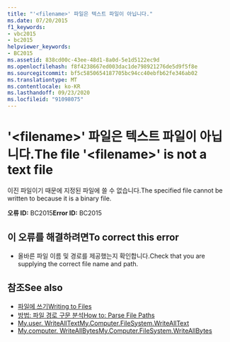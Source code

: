 ```yaml
---
title: "'<filename>' 파일은 텍스트 파일이 아닙니다."
ms.date: 07/20/2015
f1_keywords:
- vbc2015
- bc2015
helpviewer_keywords:
- BC2015
ms.assetid: 838cd00c-43ee-48d1-8a0d-5e1d5122ec9d
ms.openlocfilehash: f8f4238667ed003dac1de798921276de5d9f5f8e
ms.sourcegitcommit: bf5c5850654187705bc94cc40ebfb62fe346ab02
ms.translationtype: MT
ms.contentlocale: ko-KR
ms.lasthandoff: 09/23/2020
ms.locfileid: "91098075"
---
```

# <a name="the-file-filename-is-not-a-text-file"></a><span data-ttu-id="777f0-102">'\<filename>' 파일은 텍스트 파일이 아닙니다.</span><span class="sxs-lookup"><span data-stu-id="777f0-102">The file '\<filename>' is not a text file</span></span>

<span data-ttu-id="777f0-103">이진 파일이기 때문에 지정된 파일에 쓸 수 없습니다.</span><span class="sxs-lookup"><span data-stu-id="777f0-103">The specified file cannot be written to because it is a binary file.</span></span>  
  
 <span data-ttu-id="777f0-104">**오류 ID:** BC2015</span><span class="sxs-lookup"><span data-stu-id="777f0-104">**Error ID:** BC2015</span></span>  
  
## <a name="to-correct-this-error"></a><span data-ttu-id="777f0-105">이 오류를 해결하려면</span><span class="sxs-lookup"><span data-stu-id="777f0-105">To correct this error</span></span>  
  
- <span data-ttu-id="777f0-106">올바른 파일 이름 및 경로를 제공했는지 확인합니다.</span><span class="sxs-lookup"><span data-stu-id="777f0-106">Check that you are supplying the correct file name and path.</span></span>  
  
## <a name="see-also"></a><span data-ttu-id="777f0-107">참조</span><span class="sxs-lookup"><span data-stu-id="777f0-107">See also</span></span>

- [<span data-ttu-id="777f0-108">파일에 쓰기</span><span class="sxs-lookup"><span data-stu-id="777f0-108">Writing to Files</span></span>](../developing-apps/programming/drives-directories-files/writing-to-files.md)
- [<span data-ttu-id="777f0-109">방법: 파일 경로 구문 분석</span><span class="sxs-lookup"><span data-stu-id="777f0-109">How to: Parse File Paths</span></span>](../developing-apps/programming/drives-directories-files/how-to-parse-file-paths.md)
- [<span data-ttu-id="777f0-110">My.user. WriteAllText</span><span class="sxs-lookup"><span data-stu-id="777f0-110">My.Computer.FileSystem.WriteAllText</span></span>](xref:Microsoft.VisualBasic.FileIO.FileSystem.WriteAllText%2A)
- [<span data-ttu-id="777f0-111">My.computer. WriteAllBytes</span><span class="sxs-lookup"><span data-stu-id="777f0-111">My.Computer.FileSystem.WriteAllBytes</span></span>](xref:Microsoft.VisualBasic.MyServices.FileSystemProxy.WriteAllBytes%2A)

